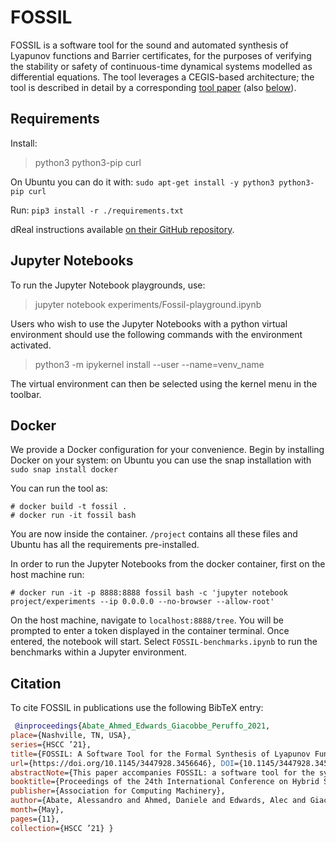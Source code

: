 # FOSSIL

FOSSIL is a software tool for the sound and automated synthesis of Lyapunov functions and Barrier certificates, for the purposes of verifying the stability or safety of continuous-time dynamical systems modelled as differential equations. The tool leverages a CEGIS-based architecture; the tool is described in detail by a corresponding [tool paper](https://doi.org/10.1145/3447928.3456646) (also [below](#citation)).

## Requirements

Install:

> python3 python3-pip curl

On Ubuntu you can do it with: `sudo apt-get install -y python3 python3-pip curl`

Run: `pip3 install -r ./requirements.txt`

dReal instructions available [on their GitHub repository](https://github.com/dreal/dreal4).

## Jupyter Notebooks

To run the Jupyter Notebook playgrounds, use:

> jupyter notebook experiments/Fossil-playground.ipynb

Users who wish to use the Jupyter Notebooks with a python virtual environment should use the following commands with the environment activated.

> python3 -m ipykernel install --user --name=venv_name

The virtual environment can then be selected using the kernel menu in the toolbar.

## Docker

We provide a Docker configuration for your convenience. Begin by installing Docker on your system: on Ubuntu you can use the snap installation with `sudo snap install docker`

You can run the tool as:

```console
# docker build -t fossil .
# docker run -it fossil bash
```

You are now inside the container. `/project` contains all these files and Ubuntu has all the requirements pre-installed.

In order to run the Jupyter Notebooks from the docker container, first on the host machine run:

```console
# docker run -it -p 8888:8888 fossil bash -c 'jupyter notebook project/experiments --ip 0.0.0.0 --no-browser --allow-root'
```

On the host machine, navigate to ```localhost:8888/tree```.
You will be prompted to enter a token displayed in the container terminal. Once entered, the notebook will start. Select ```FOSSIL-benchmarks.ipynb``` to run the benchmarks within a Jupyter environment.

## Citation

To cite FOSSIL in publications use the following BibTeX entry:

```bibtex
 @inproceedings{Abate_Ahmed_Edwards_Giacobbe_Peruffo_2021,
place={Nashville, TN, USA},
series={HSCC ’21},
title={FOSSIL: A Software Tool for the Formal Synthesis of Lyapunov Functions and Barrier Certificates using Neural Networks}, ISBN={978-1-4503-8339-4/21/05},
url={https://doi.org/10.1145/3447928.3456646}, DOI={10.1145/3447928.3456646},
abstractNote={This paper accompanies FOSSIL: a software tool for the synthesis of Lyapunov functions and of barrier certificates (or functions) for dynamical systems modelled as differential equations. Lyapunov functions are formal certificates for stability analysis, whereas barrier functions are formal certificates for the safety of dynamical models. FOSSIL is sound and automatic thanks to a counterexampleguided inductive synthesis loop. This method exploits the flexibility of candidate functions generated by training neural network templates, the formal assertions provided by a verifier (namely, an SMT solver), and finally new procedures to ease the exchange of information between the two mentioned components. We endow the tool with features of usability, scalability, and robustness—all of which are showcased on benchmarks.},
booktitle={Proceedings of the 24th International Conference on Hybrid Systems: Computation and Control},
publisher={Association for Computing Machinery},
author={Abate, Alessandro and Ahmed, Daniele and Edwards, Alec and Giacobbe, Mirco and Peruffo, Andrea}, year={2021},
month={May},
pages={11},
collection={HSCC ’21} }
```
